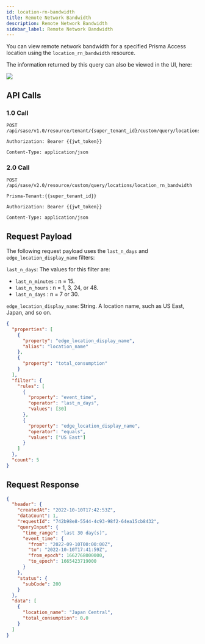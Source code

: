 ```yaml
---
id: location-rn-bandwidth
title: Remote Network Bandwidth
description: Remote Network Bandwidth
sidebar_label: Remote Network Bandwidth
---
```


You can view remote network bandwidth for a specified Prisma Access location using the `location_rn_bandwidth` resource.

The information returned by this query can also be viewed in the UI, here:

![](/access/img/location_rn_bandwidth_img.png)

## API Calls

### 1.0 Call

    POST /api/sase/v1.0/resource/tenant/{super_tenant_id}/custom/query/locations/location_rn_bandwidth

    Authorization: Bearer {{jwt_token}}

    Content-Type: application/json

### 2.0 Call

    POST /api/sase/v2.0/resource/custom/query/locations/location_rn_bandwidth

    Prisma-Tenant:{{super_tenant_id}}

    Authorization: Bearer {{jwt_token}}

    Content-Type: application/json

## Request Payload

The following request payload uses the `last_n_days` and `edge_location_display_name` filters:

`last_n_days`: The values for this filter are:

- `last_n_minutes` : n = 15.
- `last_n_hours` : n = 1, 3, 24, or 48.
- `last_n_days` : n = 7 or 30.

`edge_location_display_name`: String. A location name, such as US East, Japan, and so on.

```json
{
  "properties": [
    {
      "property": "edge_location_display_name",
      "alias": "location_name"
    },
    {
      "property": "total_consumption"
    }
  ],
  "filter": {
    "rules": [
      {
        "property": "event_time",
        "operator": "last_n_days",
        "values": [30]
      },
      {
        "property": "edge_location_display_name",
        "operator": "equals",
        "values": ["US East"]
      }
    ]
  },
  "count": 5
}
```

## Request Response

```json
{
  "header": {
    "createdAt": "2022-10-10T17:42:53Z",
    "dataCount": 1,
    "requestId": "742b98e8-5544-4c93-98f2-64ea15cb8432",
    "queryInput": {
      "time_range": "last 30 day(s)",
      "event_time": {
        "from": "2022-09-10T00:00:00Z",
        "to": "2022-10-10T17:41:59Z",
        "from_epoch": 1662768000000,
        "to_epoch": 1665423719000
      }
    },
    "status": {
      "subCode": 200
    }
  },
  "data": [
    {
      "location_name": "Japan Central",
      "total_consumption": 0.0
    }
  ]
}
```

